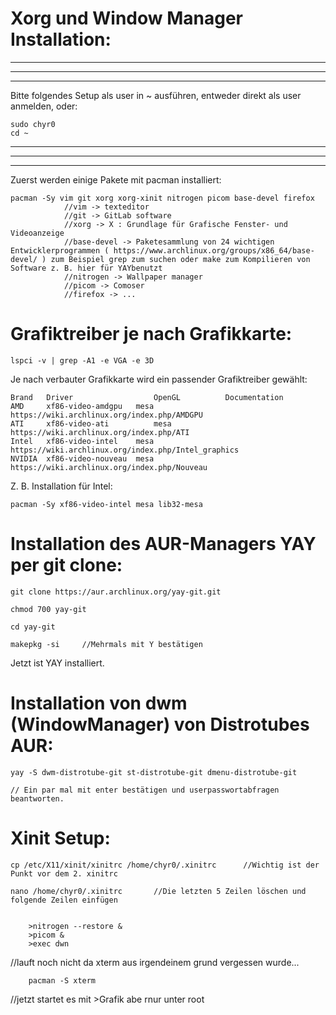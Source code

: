 # Xorg und Window Manager Installation:

----
----
----

Bitte folgendes Setup als user in ~ ausführen, entweder direkt als user anmelden, oder: 

    sudo chyr0
    cd ~

----
----
----


Zuerst werden einige Pakete mit pacman installiert:

    pacman -Sy vim git xorg xorg-xinit nitrogen picom base-devel firefox
                //vim -> texteditor
                //git -> GitLab software
                //xorg -> X : Grundlage für Grafische Fenster- und Videoanzeige
                //base-devel -> Paketesammlung von 24 wichtigen Entwicklerprogrammen ( https://www.archlinux.org/groups/x86_64/base-devel/ ) zum Beispiel grep zum suchen oder make zum Kompilieren von Software z. B. hier für YAYbenutzt
                //nitrogen -> Wallpaper manager
                //picom -> Comoser
                //firefox -> ...

# Grafiktreiber je nach Grafikkarte:

    lspci -v | grep -A1 -e VGA -e 3D
    
Je nach verbauter Grafikkarte wird ein passender Grafiktreiber gewählt:

    Brand   Driver                  OpenGL          Documentation 
    AMD 	xf86-video-amdgpu 	mesa 	        https://wiki.archlinux.org/index.php/AMDGPU
    ATI     xf86-video-ati          mesa            https://wiki.archlinux.org/index.php/ATI
    Intel 	xf86-video-intel 	mesa 	        https://wiki.archlinux.org/index.php/Intel_graphics
    NVIDIA 	xf86-video-nouveau 	mesa 	        https://wiki.archlinux.org/index.php/Nouveau
    
Z. B. Installation für Intel:
    
    pacman -Sy xf86-video-intel mesa lib32-mesa
    
# Installation des AUR-Managers YAY per git clone:

    git clone https://aur.archlinux.org/yay-git.git
    
    chmod 700 yay-git
    
    cd yay-git
    
    makepkg -si     //Mehrmals mit Y bestätigen
    
Jetzt ist YAY installiert.
    
# Installation von dwm (WindowManager) von Distrotubes AUR:

    yay -S dwm-distrotube-git st-distrotube-git dmenu-distrotube-git
    
    // Ein par mal mit enter bestätigen und userpasswortabfragen beantworten.
    
    
    
# Xinit Setup:

    cp /etc/X11/xinit/xinitrc /home/chyr0/.xinitrc      //Wichtig ist der Punkt vor dem 2. xinitrc
    
    nano /home/chyr0/.xinitrc       //Die letzten 5 Zeilen löschen und folgende Zeilen einfügen
       
        
        >nitrogen --restore &
        >picom &
        >exec dwn


//lauft noch nicht da xterm aus irgendeinem grund vergessen wurde...


        pacman -S xterm


//jetzt startet es mit >Grafik abe rnur unter root
